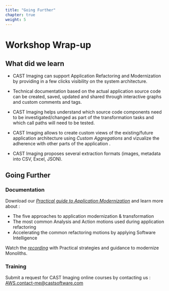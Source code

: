 ```yaml
---
title: "Going Further"
chapter: true
weight: 5
---
```


# Workshop Wrap-up 

## What did we learn


- CAST Imaging can support Application Refactoring and Modernization by providing in a few clicks visibility on the system architecture.

- Technical documentation based on the actual application source code can be created, saved, updated and shared through interactive graphs and custom comments and tags.

- CAST Imaging helps understand which source code components need to be investigated/changed as part of the transformation tasks and which call paths will need to be tested.

- CAST Imaging allows to create custom views of the existing/future application architecture using *Custom Aggregations* and vizualize the adherence with other parts of the application .

- CAST Imaging proposes several extraction formats (images, metadata into CSV, Excel, JSON).

## Going Further

### Documentation

Download our *[Practical guide to Application Modernization](https://learn.castsoftware.com/download-wp-accelerating-application-refactoring_a-practical-guide?hsLang=en)* 
and learn more about :

- The five approaches to application modernization & transformation
- The most common Analysis and Action motions used during application refactoring
- Accelerating the common refactoring motions by applying Software Intelligence

Watch the *[recording](https://learn.castsoftware.com/thank-you/monoliths-microservices_modernization-practical-strategies_guidance_follow-up)* with Practical strategies and guidance to modernize Monoliths.

### Training

Submit a request for CAST Imaging online courses by contacting us : AWS.contact-me@castsoftware.com